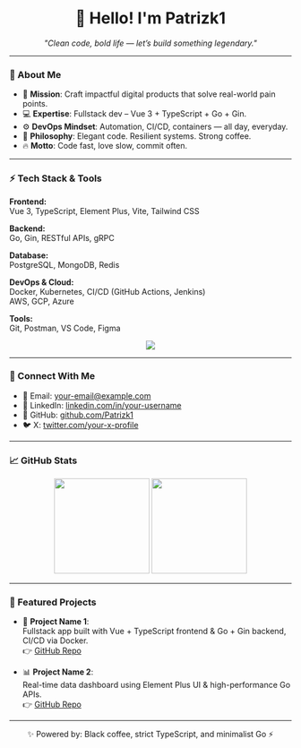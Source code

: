 <h1 align="center">👋 Hello! I'm Patrizk1</h1>

<p align="center">
  <i>"Clean code, bold life — let’s build something legendary."</i>
</p>

---

### 🧠 About Me

- 🚀 **Mission**: Craft impactful digital products that solve real-world pain points.  
- 💻 **Expertise**: Fullstack dev – Vue 3 + TypeScript + Go + Gin.  
- ⚙️ **DevOps Mindset**: Automation, CI/CD, containers — all day, everyday.  
- 🌟 **Philosophy**: Elegant code. Resilient systems. Strong coffee.  
- 🔥 **Motto**: Code fast, love slow, commit often.

---

### ⚡ Tech Stack & Tools

**Frontend:**  
Vue 3, TypeScript, Element Plus, Vite, Tailwind CSS  

**Backend:**  
Go, Gin, RESTful APIs, gRPC  

**Database:**  
PostgreSQL, MongoDB, Redis  

**DevOps & Cloud:**  
Docker, Kubernetes, CI/CD (GitHub Actions, Jenkins)  
AWS, GCP, Azure  

**Tools:**  
Git, Postman, VS Code, Figma

<p align="center">
  <img src="https://skillicons.dev/icons?i=vue,typescript,go,gin,docker,kubernetes,postgres,mongodb,redis,githubactions,aws,gcp,azure" />
</p>

---

### 🔗 Connect With Me

- 📧 Email: [your-email@example.com](mailto:your-email@example.com)  
- 💼 LinkedIn: [linkedin.com/in/your-username](https://linkedin.com/in/your-username)  
- 🐙 GitHub: [github.com/Patrizk1](https://github.com/Patrizk1)  
- 🐦 X: [twitter.com/your-x-profile](https://twitter.com/your-x-profile)

---

### 📈 GitHub Stats

<p align="center">
  <img src="https://github-readme-stats.vercel.app/api?username=Patrizk1&show_icons=true&theme=tokyonight" height="170" />
  <img src="https://github-readme-stats.vercel.app/api/top-langs/?username=Patrizk1&layout=compact&theme=tokyonight" height="170" />
</p>

---

### 🚀 Featured Projects

- 🔧 **Project Name 1**:  
  Fullstack app built with Vue + TypeScript frontend & Go + Gin backend, CI/CD via Docker.  
  👉 [GitHub Repo](#)

- 📊 **Project Name 2**:  
  Real-time data dashboard using Element Plus UI & high-performance Go APIs.  
  👉 [GitHub Repo](#)

---

<p align="center">
  ✨ Powered by: Black coffee, strict TypeScript, and minimalist Go ⚡
</p>
